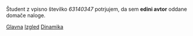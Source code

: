 Študent z vpisno številko _63140347_ potrjujem, da sem __edini avtor__ oddane domače naloge.

[Glavna](https://rawgit.com/blang1/stroboskop/master/stroboskop.html)
[Izgled](https://rawgit.com/blang1/stroboskop/izgled/stroboskop.html)
[Dinamika](https://rawgit.com/blang1/stroboskop/dinamika/stroboskop.html)